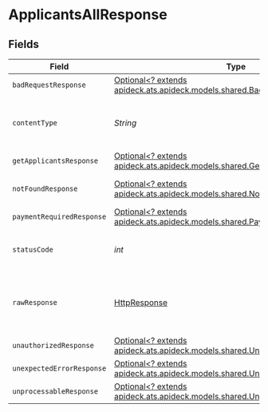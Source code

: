 # ApplicantsAllResponse


## Fields

| Field                                                                                                                           | Type                                                                                                                            | Required                                                                                                                        | Description                                                                                                                     |
| ------------------------------------------------------------------------------------------------------------------------------- | ------------------------------------------------------------------------------------------------------------------------------- | ------------------------------------------------------------------------------------------------------------------------------- | ------------------------------------------------------------------------------------------------------------------------------- |
| `badRequestResponse`                                                                                                            | [Optional<? extends apideck.ats.apideck.models.shared.BadRequestResponse>](../../models/shared/BadRequestResponse.md)           | :heavy_minus_sign:                                                                                                              | Bad Request                                                                                                                     |
| `contentType`                                                                                                                   | *String*                                                                                                                        | :heavy_check_mark:                                                                                                              | HTTP response content type for this operation                                                                                   |
| `getApplicantsResponse`                                                                                                         | [Optional<? extends apideck.ats.apideck.models.shared.GetApplicantsResponse>](../../models/shared/GetApplicantsResponse.md)     | :heavy_minus_sign:                                                                                                              | Applicants                                                                                                                      |
| `notFoundResponse`                                                                                                              | [Optional<? extends apideck.ats.apideck.models.shared.NotFoundResponse>](../../models/shared/NotFoundResponse.md)               | :heavy_minus_sign:                                                                                                              | The specified resource was not found                                                                                            |
| `paymentRequiredResponse`                                                                                                       | [Optional<? extends apideck.ats.apideck.models.shared.PaymentRequiredResponse>](../../models/shared/PaymentRequiredResponse.md) | :heavy_minus_sign:                                                                                                              | Payment Required                                                                                                                |
| `statusCode`                                                                                                                    | *int*                                                                                                                           | :heavy_check_mark:                                                                                                              | HTTP response status code for this operation                                                                                    |
| `rawResponse`                                                                                                                   | [HttpResponse<InputStream>](https://docs.oracle.com/en/java/javase/11/docs/api/java.net.http/java/net/http/HttpResponse.html)   | :heavy_check_mark:                                                                                                              | Raw HTTP response; suitable for custom response parsing                                                                         |
| `unauthorizedResponse`                                                                                                          | [Optional<? extends apideck.ats.apideck.models.shared.UnauthorizedResponse>](../../models/shared/UnauthorizedResponse.md)       | :heavy_minus_sign:                                                                                                              | Unauthorized                                                                                                                    |
| `unexpectedErrorResponse`                                                                                                       | [Optional<? extends apideck.ats.apideck.models.shared.UnexpectedErrorResponse>](../../models/shared/UnexpectedErrorResponse.md) | :heavy_minus_sign:                                                                                                              | Unexpected error                                                                                                                |
| `unprocessableResponse`                                                                                                         | [Optional<? extends apideck.ats.apideck.models.shared.UnprocessableResponse>](../../models/shared/UnprocessableResponse.md)     | :heavy_minus_sign:                                                                                                              | Unprocessable                                                                                                                   |